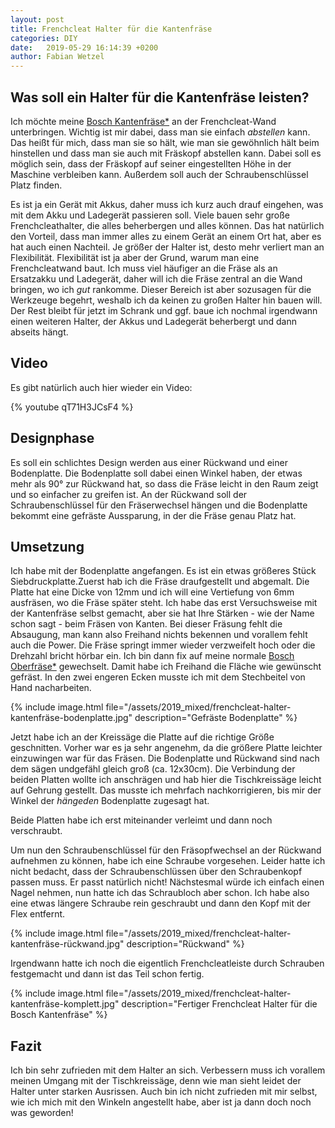 ```yaml
---
layout: post
title: Frenchcleat Halter für die Kantenfräse
categories: DIY
date:   2019-05-29 16:14:39 +0200
author: Fabian Wetzel
---
```

## Was soll ein Halter für die Kantenfräse leisten?

Ich möchte meine [Bosch Kantenfräse*](https://amzn.to/2WtmP4k) an der Frenchcleat-Wand unterbringen. Wichtig ist mir dabei, dass man sie einfach *abstellen* kann. Das heißt für mich, dass man sie so hält, wie man sie gewöhnlich hält beim hinstellen und dass man sie auch mit Fräskopf abstellen kann. Dabei soll es möglich sein, dass der Fräskopf auf seiner eingestellten Höhe in der Maschine verbleiben kann. Außerdem soll auch der Schraubenschlüssel Platz finden.

Es ist ja ein Gerät mit Akkus, daher muss ich kurz auch drauf eingehen, was mit dem Akku und Ladegerät passieren soll. Viele bauen sehr große Frenchcleathalter, die alles beherbergen und alles können. Das hat natürlich den Vorteil, dass man immer alles zu einem Gerät an einem Ort hat, aber es hat auch einen Nachteil. Je größer der Halter ist, desto mehr verliert man an Flexibilität. Flexibilität ist ja aber der Grund, warum man eine Frenchcleatwand baut. Ich muss viel häufiger an die Fräse als an Ersatzakku und Ladegerät, daher will ich die Fräse zentral an die Wand bringen, wo ich *gut* rankomme. Dieser Bereich ist aber sozusagen für die Werkzeuge begehrt, weshalb ich da keinen zu großen Halter hin bauen will. Der Rest bleibt für jetzt im Schrank und ggf. baue ich nochmal irgendwann einen weiteren Halter, der Akkus und Ladegerät beherbergt und dann abseits hängt.

## Video

Es gibt natürlich auch hier wieder ein Video:

{% youtube qT71H3JCsF4 %}

## Designphase

Es soll ein schlichtes Design werden aus einer Rückwand und einer Bodenplatte. Die Bodenplatte soll dabei einen Winkel haben, der etwas mehr als 90° zur Rückwand hat, so dass die Fräse leicht in den Raum zeigt und so einfacher zu greifen ist. An der Rückwand soll der Schraubenschlüssel für den Fräserwechsel hängen und die Bodenplatte bekommt eine gefräste Aussparung, in der die Fräse genau Platz hat.

## Umsetzung

Ich habe mit der Bodenplatte angefangen. Es ist ein etwas größeres Stück Siebdruckplatte.Zuerst hab ich die Fräse draufgestellt und abgemalt. Die Platte hat eine Dicke von 12mm und ich will eine Vertiefung von 6mm ausfräsen, wo die Fräse später steht. Ich habe das erst Versuchsweise mit der Kantenfräse selbst gemacht, aber sie hat Ihre Stärken - wie der Name schon sagt - beim Fräsen von Kanten. Bei dieser Fräsung fehlt die Absaugung, man kann also Freihand nichts bekennen und vorallem fehlt auch die Power. Die Fräse springt immer wieder verzweifelt hoch oder die Drehzahl bricht hörbar ein. Ich bin dann fix auf meine normale [Bosch Oberfräse*](https://amzn.to/2Wq0rJ8) gewechselt. Damit habe ich Freihand die Fläche wie gewünscht gefräst. In den zwei engeren Ecken musste ich mit dem Stechbeitel von Hand nacharbeiten.

{% include image.html file="/assets/2019_mixed/frenchcleat-halter-kantenfräse-bodenplatte.jpg" description="Gefräste Bodenplatte" %}

Jetzt habe ich an der Kreissäge die Platte auf die richtige Größe geschnitten. Vorher war es ja sehr angenehm, da die größere Platte leichter einzuwingen war für das Fräsen. Die Bodenplatte und Rückwand sind nach dem sägen undgefähl gleich groß (ca. 12x30cm). Die Verbindung der beiden Platten wollte ich anschrägen und hab hier die Tischkreissäge leicht auf Gehrung gestellt. Das musste ich mehrfach nachkorrigieren, bis mir der Winkel der *hängeden* Bodenplatte zugesagt hat.

Beide Platten habe ich erst miteinander verleimt und dann noch verschraubt.

Um nun den Schraubenschlüssel für den Fräsopfwechsel an der Rückwand aufnehmen zu können, habe ich eine Schraube vorgesehen. Leider hatte ich nicht bedacht, dass der Schraubenschlüssen über den Schraubenkopf passen muss. Er passt natürlich nicht! Nächstesmal würde ich einfach einen Nagel nehmen, nun hatte ich das Schraubloch aber schon. Ich habe also eine etwas längere Schraube rein geschraubt und dann den Kopf mit der Flex entfernt.

{% include image.html file="/assets/2019_mixed/frenchcleat-halter-kantenfräse-rückwand.jpg" description="Rückwand" %}

Irgendwann hatte ich noch die eigentlich Frenchcleatleiste durch Schrauben festgemacht und dann ist das Teil schon fertig.

{% include image.html file="/assets/2019_mixed/frenchcleat-halter-kantenfräse-komplett.jpg" description="Fertiger Frenchcleat Halter für die Bosch Kantenfräse" %}

## Fazit

Ich bin sehr zufrieden mit dem Halter an sich. Verbessern muss ich vorallem meinen Umgang mit der Tischkreissäge, denn wie man sieht leidet der Halter unter starken Ausrissen. Auch bin ich nicht zufrieden mit mir selbst, wie ich mich mit den Winkeln angestellt habe, aber ist ja dann doch noch was geworden!
